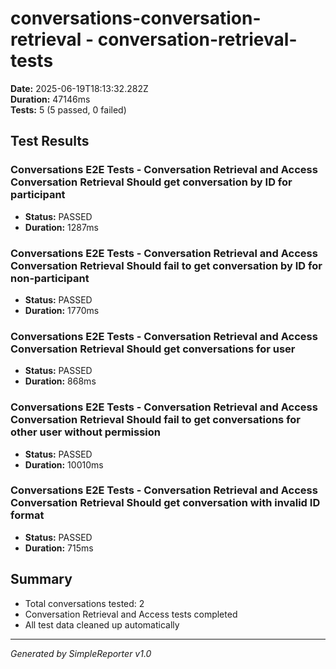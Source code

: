 # conversations-conversation-retrieval - conversation-retrieval-tests

**Date:** 2025-06-19T18:13:32.282Z  
**Duration:** 47146ms  
**Tests:** 5 (5 passed, 0 failed)

## Test Results


### Conversations E2E Tests - Conversation Retrieval and Access Conversation Retrieval Should get conversation by ID for participant
- **Status:** PASSED
- **Duration:** 1287ms



### Conversations E2E Tests - Conversation Retrieval and Access Conversation Retrieval Should fail to get conversation by ID for non-participant
- **Status:** PASSED
- **Duration:** 1770ms



### Conversations E2E Tests - Conversation Retrieval and Access Conversation Retrieval Should get conversations for user
- **Status:** PASSED
- **Duration:** 868ms



### Conversations E2E Tests - Conversation Retrieval and Access Conversation Retrieval Should fail to get conversations for other user without permission
- **Status:** PASSED
- **Duration:** 10010ms



### Conversations E2E Tests - Conversation Retrieval and Access Conversation Retrieval Should get conversation with invalid ID format
- **Status:** PASSED
- **Duration:** 715ms



## Summary

- Total conversations tested: 2
- Conversation Retrieval and Access tests completed
- All test data cleaned up automatically

---
*Generated by SimpleReporter v1.0*
